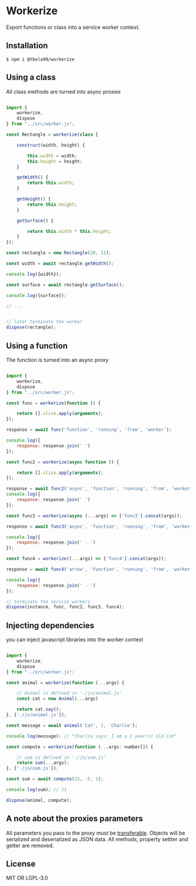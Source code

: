 # Workerize

Export functions or class into a service worker context.

## Installation

```shell
$ npm i @tbela99/workerize
```

## Using a class

All class methods are turned into async proxies

```javascript

import {
    workerize,
    dispose
} from "../src/worker.js";

const Rectangle = workerize(class {

    construct(width, height) {

        this.width = width;
        this.height = height;
    }

    getWidth() {
        return this.width;
    }

    getHeight() {
        return this.height;
    }

    getSurface() {

        return this.width * this.height;
    }
});

const rectangle = new Rectangle(20, 12);

const width = await rectangle.getWidth();

console.log({width});

const surface = await rectangle.getSurface();

console.log({surface});

// ...


// later terminate the worker
dispose(rectangle);
```

## Using a function

The function is turned into an async proxy

```javascript

import {
    workerize,
    dispose
} from "../src/worker.js";

const func = workerize(function () {

    return [].slice.apply(arguments);
});

response = await func('function', 'running', 'from', 'worker');

console.log({
    response: response.join(' ')
});

const func2 = workerize(async function () {

    return [].slice.apply(arguments);
});

response = await func2('async', 'function', 'running', 'from', 'worker');
console.log({
    response: response.join(' ')
});

const func3 = workerize(async (...args) => ['func3'].concat(args));

response = await func3('async', 'function', 'running', 'from', 'worker');

console.log({
    response: response.join(' - ')
});

const func4 = workerize((...args) => ['func4'].concat(args));

response = await func4('arrow', 'function', 'running', 'from', 'worker');

console.log({
    response: response.join(' - ')
});

// terminate the service workers
dispose(instance, func, func2, func3, func4);

```

## Injecting dependencies

you can inject javascript libraries into the worker context

```javascript

import {
    workerize,
    dispose
} from "../src/worker.js";

const animal = workerize(function (...args) {

    // Animal is defined in './js/animal.js'
    const cat = new Animal(...args)

    return cat.say();
}, ['./js/animal.js']);

const message = await animal('Cat', 2, 'Charlie');

console.log(message); // "Charlie says: I am a 2 year(s) old Cat"

const compute = workerize(function (...args: number[]) {

    // sum is defined in './js/sum.js'
    return sum(...args);
}, ['./js/sum.js']);

const sum = await compute(15, -5, 1);

console.log(sum); // 11

dispose(animal, compute);
```

## A note about the proxies parameters

All parameters you pass to the proxy must
be [transferable](https://developer.mozilla.org/en-US/docs/Web/API/Transferable). Objects will be serialized and
deserialized as JSON data. All methods, property settter and getter are removed.

## License

MIT OR LGPL-3.0